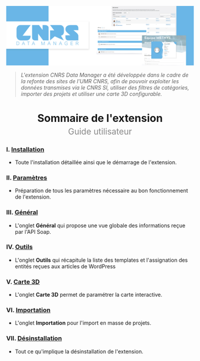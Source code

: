 ![Bannière CNRS Data Manager](/documentation/attachments/banner.jpg?raw=true)

> *L'extension CNRS Data Manager a été développée dans le cadre de la refonte des sites de l'UMR CNRS, afin de pouvoir exploiter les données transmises via le CNRS SI, utiliser des filtres de catégories, importer des projets et utiliser une carte 3D configurable.*

<h1 align="center">Sommaire de l'extension<br><span style="font-weight: normal;font-size: 0.8em;opacity: 0.5;">Guide utilisateur</span></h1>

### I. [Installation](/documentation/FR/02%20-%20Installation.md)
 - Toute l'installation détaillée ainsi que le démarrage de l'extension.
### II. [Paramètres](/documentation/FR/03%20-%20Paramètres.md)
 - Préparation de tous les paramètres nécessaire au bon fonctionnement de l'extension.
### III. [Général](/documentation/FR/04%20-%20Général.md)
 - L'onglet **Général** qui propose une vue globale des informations reçue par l'API Soap.
### IV. [Outils](/documentation/FR/05%20-%20Outils.md)
 - L'onglet **Outils** qui récapitule la liste des templates et l'assignation des entités reçues aux articles de WordPress
### V. [Carte 3D](/documentation/FR/06%20-%20Carte%203D.md)
 - L'onglet **Carte 3D** permet de paramétrer la carte interactive.
### VI. [Importation](/documentation/FR/07%20-%20Importation.md)
 - L'onglet **Importation** pour l'import en masse de projets.
### VII. [Désinstallation](/documentation/FR/08%20-%20Désinstallation.md)
 - Tout ce qu'implique la désinstallation de l'extension.


